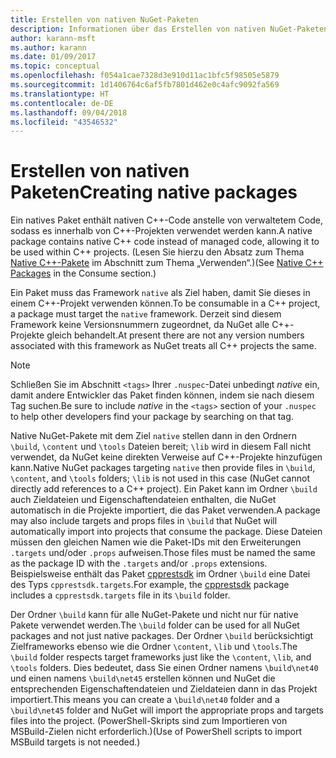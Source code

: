 ```yaml
---
title: Erstellen von nativen NuGet-Paketen
description: Informationen über das Erstellen von nativen NuGet-Paketen, die C++-Code statt verwaltetem Code enthalten und in C++-Projekten verwendet werden können.
author: karann-msft
ms.author: karann
ms.date: 01/09/2017
ms.topic: conceptual
ms.openlocfilehash: f054a1cae7328d3e910d11ac1bfc5f98505e5879
ms.sourcegitcommit: 1d1406764c6af5fb7801d462e0c4afc9092fa569
ms.translationtype: HT
ms.contentlocale: de-DE
ms.lasthandoff: 09/04/2018
ms.locfileid: "43546532"
---
```

# <a name="creating-native-packages"></a><span data-ttu-id="d773f-103">Erstellen von nativen Paketen</span><span class="sxs-lookup"><span data-stu-id="d773f-103">Creating native packages</span></span>

<span data-ttu-id="d773f-104">Ein natives Paket enthält nativen C++-Code anstelle von verwaltetem Code, sodass es innerhalb von C++-Projekten verwendet werden kann.</span><span class="sxs-lookup"><span data-stu-id="d773f-104">A native package contains native C++ code instead of managed code, allowing it to be used within C++ projects.</span></span> <span data-ttu-id="d773f-105">(Lesen Sie hierzu den Absatz zum Thema [Native C++-Pakete](../consume-packages/finding-and-choosing-packages.md#native-c-packages) im Abschnitt zum Thema „Verwenden“.)</span><span class="sxs-lookup"><span data-stu-id="d773f-105">(See [Native C++ Packages](../consume-packages/finding-and-choosing-packages.md#native-c-packages) in the Consume section.)</span></span>

<span data-ttu-id="d773f-106">Ein Paket muss das Framework `native` als Ziel haben, damit Sie dieses in einem C++-Projekt verwenden können.</span><span class="sxs-lookup"><span data-stu-id="d773f-106">To be consumable in a C++ project, a package must target the `native` framework.</span></span> <span data-ttu-id="d773f-107">Derzeit sind diesem Framework keine Versionsnummern zugeordnet, da NuGet alle C++-Projekte gleich behandelt.</span><span class="sxs-lookup"><span data-stu-id="d773f-107">At present there are not any version numbers associated with this framework as NuGet treats all C++ projects the same.</span></span>

> [!Note]
> <span data-ttu-id="d773f-108">Schließen Sie im Abschnitt `<tags>` Ihrer `.nuspec`-Datei unbedingt *native* ein, damit andere Entwickler das Paket finden können, indem sie nach diesem Tag suchen.</span><span class="sxs-lookup"><span data-stu-id="d773f-108">Be sure to include *native* in the `<tags>` section of your `.nuspec` to help other developers find your package by searching on that tag.</span></span>

<span data-ttu-id="d773f-109">Native NuGet-Pakete mit dem Ziel `native` stellen dann in den Ordnern `\build`, `\content` und `\tools` Dateien bereit; `\lib` wird in diesem Fall nicht verwendet, da NuGet keine direkten Verweise auf C++-Projekte hinzufügen kann.</span><span class="sxs-lookup"><span data-stu-id="d773f-109">Native NuGet packages targeting `native` then provide files in `\build`, `\content`, and `\tools` folders; `\lib` is not used in this case (NuGet cannot directly add references to a C++ project).</span></span> <span data-ttu-id="d773f-110">Ein Paket kann im Ordner `\build` auch Zieldateien und Eigenschaftendateien enthalten, die NuGet automatisch in die Projekte importiert, die das Paket verwenden.</span><span class="sxs-lookup"><span data-stu-id="d773f-110">A package may also include targets and props files in `\build` that NuGet will automatically import into projects that consume the package.</span></span> <span data-ttu-id="d773f-111">Diese Dateien müssen den gleichen Namen wie die Paket-IDs mit den Erweiterungen `.targets` und/oder `.props` aufweisen.</span><span class="sxs-lookup"><span data-stu-id="d773f-111">Those files must be named the same as the package ID with the `.targets` and/or `.props` extensions.</span></span> <span data-ttu-id="d773f-112">Beispielsweise enthält das Paket [cpprestsdk](https://nuget.org/packages/cpprestsdk/) im Ordner `\build` eine Datei des Typs `cpprestsdk.targets`.</span><span class="sxs-lookup"><span data-stu-id="d773f-112">For example, the [cpprestsdk](https://nuget.org/packages/cpprestsdk/) package includes a `cpprestsdk.targets` file in its `\build` folder.</span></span>

<span data-ttu-id="d773f-113">Der Ordner `\build` kann für alle NuGet-Pakete und nicht nur für native Pakete verwendet werden.</span><span class="sxs-lookup"><span data-stu-id="d773f-113">The `\build` folder can be used for all NuGet packages and not just native packages.</span></span> <span data-ttu-id="d773f-114">Der Ordner `\build` berücksichtigt Zielframeworks ebenso wie die Ordner `\content`, `\lib` und `\tools`.</span><span class="sxs-lookup"><span data-stu-id="d773f-114">The `\build` folder respects target frameworks just like the `\content`, `\lib`, and `\tools` folders.</span></span> <span data-ttu-id="d773f-115">Dies bedeutet, dass Sie einen Ordner namens `\build\net40` und einen namens `\build\net45` erstellen können und NuGet die entsprechenden Eigenschaftendateien und Zieldateien dann in das Projekt importiert.</span><span class="sxs-lookup"><span data-stu-id="d773f-115">This means you can create a `\build\net40` folder and a `\build\net45` folder and NuGet will import the appropriate props and targets files into the project.</span></span> <span data-ttu-id="d773f-116">(PowerShell-Skripts sind zum Importieren von MSBuild-Zielen nicht erforderlich.)</span><span class="sxs-lookup"><span data-stu-id="d773f-116">(Use of PowerShell scripts to import MSBuild targets is not needed.)</span></span>

